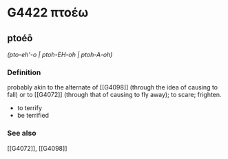 # G4422 πτοέω

## ptoéō

_(pto-eh'-o | ptoh-EH-oh | ptoh-A-oh)_

### Definition

probably akin to the alternate of [[G4098]] (through the idea of causing to fall) or to [[G4072]] (through that of causing to fly away); to scare; frighten.

- to terrify
- be terrified

### See also

[[G4072]], [[G4098]]

